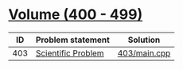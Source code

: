# [Volume (400 - 499)](http://acm.sgu.ru/problemset.php?contest=0&volume=4)



| ID  | Problem statement                                                         | Solution                     |
|-----|---------------------------------------------------------------------------|------------------------------|
| 403 | [Scientific Problem](http://acm.sgu.ru/problem.php?contest=0&problem=403) | [403/main.cpp](403/main.cpp) |

